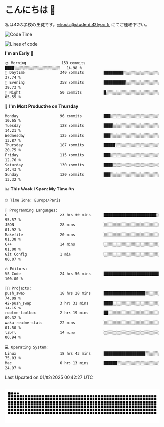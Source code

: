 <h1 align="left">こんにちは 👋</h1>
<p align="left">
	私は42の学校の生徒です。<a href="mailto:ehosta@student.42lyon.fr">ehosta@student.42lyon.fr</a> にてご連絡下さい。<br>
</p>

<!--START_SECTION:waka-->
![Code Time](http://img.shields.io/badge/Code%20Time-2%2C086%20hrs%2047%20mins-blue)

![Lines of code](https://img.shields.io/badge/From%20Hello%20World%20I%27ve%20Written-146.5%20thousand%20lines%20of%20code-blue)

**I'm an Early 🐤** 

```text
🌞 Morning                153 commits         ████░░░░░░░░░░░░░░░░░░░░░   16.98 % 
🌆 Daytime                340 commits         █████████░░░░░░░░░░░░░░░░   37.74 % 
🌃 Evening                358 commits         ██████████░░░░░░░░░░░░░░░   39.73 % 
🌙 Night                  50 commits          █░░░░░░░░░░░░░░░░░░░░░░░░   05.55 % 
```
📅 **I'm Most Productive on Thursday** 

```text
Monday                   96 commits          ███░░░░░░░░░░░░░░░░░░░░░░   10.65 % 
Tuesday                  128 commits         ████░░░░░░░░░░░░░░░░░░░░░   14.21 % 
Wednesday                125 commits         ███░░░░░░░░░░░░░░░░░░░░░░   13.87 % 
Thursday                 187 commits         █████░░░░░░░░░░░░░░░░░░░░   20.75 % 
Friday                   115 commits         ███░░░░░░░░░░░░░░░░░░░░░░   12.76 % 
Saturday                 130 commits         ████░░░░░░░░░░░░░░░░░░░░░   14.43 % 
Sunday                   120 commits         ███░░░░░░░░░░░░░░░░░░░░░░   13.32 % 
```


📊 **This Week I Spent My Time On** 

```text
🕑︎ Time Zone: Europe/Paris

💬 Programming Languages: 
C                        23 hrs 50 mins      ████████████████████████░   95.57 % 
JSON                     28 mins             ░░░░░░░░░░░░░░░░░░░░░░░░░   01.92 % 
Makefile                 20 mins             ░░░░░░░░░░░░░░░░░░░░░░░░░   01.38 % 
C++                      14 mins             ░░░░░░░░░░░░░░░░░░░░░░░░░   01.00 % 
Git Config               1 min               ░░░░░░░░░░░░░░░░░░░░░░░░░   00.07 % 

🔥 Editors: 
VS Code                  24 hrs 56 mins      █████████████████████████   100.00 % 

🐱‍💻 Projects: 
push_swap                18 hrs 28 mins      ███████████████████░░░░░░   74.09 % 
42-push_swap             3 hrs 31 mins       ████░░░░░░░░░░░░░░░░░░░░░   14.15 % 
rootme-toolbox           2 hrs 19 mins       ██░░░░░░░░░░░░░░░░░░░░░░░   09.32 % 
waka-readme-stats        22 mins             ░░░░░░░░░░░░░░░░░░░░░░░░░   01.50 % 
libft                    14 mins             ░░░░░░░░░░░░░░░░░░░░░░░░░   00.94 % 

💻 Operating System: 
Linux                    18 hrs 43 mins      ███████████████████░░░░░░   75.03 % 
Mac                      6 hrs 13 mins       ██████░░░░░░░░░░░░░░░░░░░   24.97 % 
```


 Last Updated on 01/02/2025 00:42:27 UTC
<!--END_SECTION:waka-->

<br clear="both">
<div align="left">
	<picture align="left">
		<source media="(prefers-color-scheme: light)" srcset="https://raw.githubusercontent.com/elouannh/elouannh/output/github-contribution-grid-snake.svg" width="800px">
		<source media="(prefers-color-scheme: dark)" srcset="https://raw.githubusercontent.com/elouannh/elouannh/output/github-contribution-grid-snake-dark.svg" width="800px">
		<img alt="github-snake" src="https://raw.githubusercontent.com/elouannh/elouannh/output/github-contribution-grid-snake.svg" width="800px">
	</picture>
</div>
